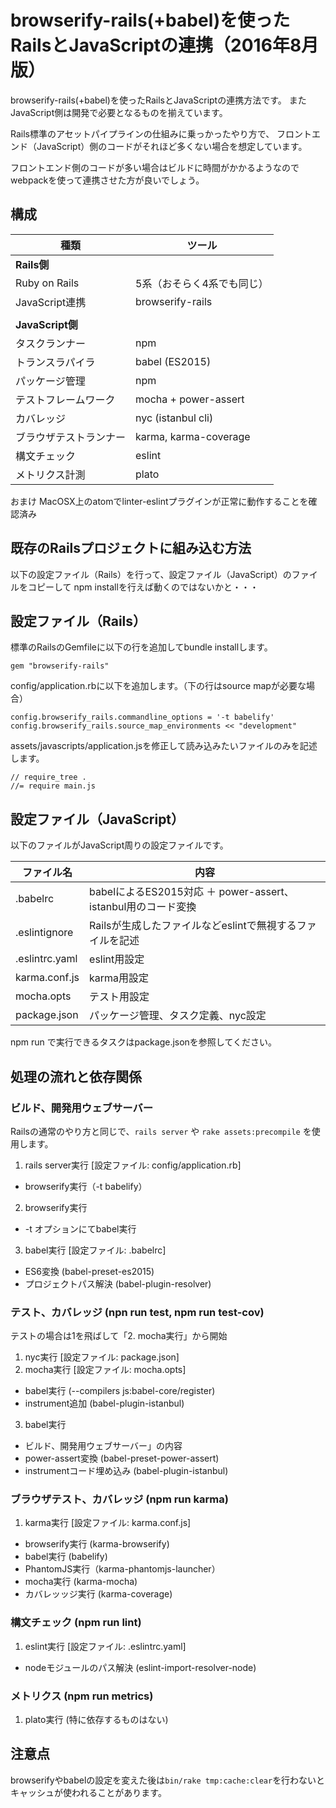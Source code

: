 # browserify-rails(+babel)を使ったRailsとJavaScriptの連携（2016年8月版）

browserify-rails(+babel)を使ったRailsとJavaScriptの連携方法です。
またJavaScript側は開発で必要となるものを揃えています。

Rails標準のアセットパイプラインの仕組みに乗っかったやり方で、
フロントエンド（JavaScript）側のコードがそれほど多くない場合を想定しています。

フロントエンド側のコードが多い場合はビルドに時間がかかるようなので
webpackを使って連携させた方が良いでしょう。

## 構成

| 種類                   | ツール                                    |
| ---------------------- | ------------------------------------------|
| **Rails側**            |                                           |
| Ruby on Rails          | 5系（おそらく4系でも同じ）                |
| JavaScript連携         | browserify-rails                          |
|                        |                                           |
| **JavaScript側**       |                                           |
| タスクランナー         | npm                                       |
| トランスラパイラ       | babel (ES2015)                            |
| パッケージ管理         | npm                                       |
| テストフレームワーク   | mocha + power-assert                      |
| カバレッジ             | nyc (istanbul cli)                        |
| ブラウザテストランナー | karma, karma-coverage                     |
| 構文チェック           | eslint                                    |
| メトリクス計測         | plato                                     |

おまけ MacOSX上のatomでlinter-eslintプラグインが正常に動作することを確認済み


## 既存のRailsプロジェクトに組み込む方法

以下の設定ファイル（Rails）を行って、設定ファイル（JavaScript）のファイルをコピーして
npm installを行えば動くのではないかと・・・

## 設定ファイル（Rails）

標準のRailsのGemfileに以下の行を追加してbundle installします。

```
gem "browserify-rails"
```

config/application.rbに以下を追加します。（下の行はsource mapが必要な場合）

```
config.browserify_rails.commandline_options = '-t babelify'
config.browserify_rails.source_map_environments << "development"
```

assets/javascripts/application.jsを修正して読み込みたいファイルのみを記述します。

```
// require_tree .
//= require main.js
```

## 設定ファイル（JavaScript）

以下のファイルがJavaScript周りの設定ファイルです。

|  ファイル名    | 内容                                                          |
| -------------- | ------------------------------------------------------------- |
| .babelrc       | babelによるES2015対応 ＋ power-assert、istanbul用のコード変換 |
| .eslintignore  | Railsが生成したファイルなどeslintで無視するファイルを記述     |
| .eslintrc.yaml | eslint用設定                                                  |
| karma.conf.js  | karma用設定                                                   |
| mocha.opts     | テスト用設定                                                  |
| package.json   | パッケージ管理、タスク定義、nyc設定                           |

npm run で実行できるタスクはpackage.jsonを参照してください。

## 処理の流れと依存関係

### ビルド、開発用ウェブサーバー

Railsの通常のやり方と同じで、`rails server` や `rake assets:precompile` を使用します。

1. rails server実行 [設定ファイル: config/application.rb]
  * browserify実行（-t babelify）
2. browserify実行
  * -t オプションにてbabel実行
3. babel実行 [設定ファイル: .babelrc]
  * ES6変換 (babel-preset-es2015)
  * プロジェクトパス解決 (babel-plugin-resolver)

### テスト、カバレッジ (npn run test, npm run test-cov)

テストの場合は1を飛ばして「2. mocha実行」から開始

1. nyc実行 [設定ファイル: package.json]
2. mocha実行 [設定ファイル: mocha.opts]
  * babel実行 (--compilers js:babel-core/register)
  * instrument追加 (babel-plugin-istanbul)
3. babel実行
  * ビルド、開発用ウェブサーバー」の内容
  * power-assert変換 (babel-preset-power-assert)
  * instrumentコード埋め込み (babel-plugin-istanbul)

### ブラウザテスト、カバレッジ (npm run karma)

1. karma実行 [設定ファイル: karma.conf.js]
  * browserify実行 (karma-browserify)
  * babel実行 (babelify)
  * PhantomJS実行（karma-phantomjs-launcher）
  * mocha実行 (karma-mocha)
  * カバレッッジ実行 (karma-coverage)

### 構文チェック (npm run lint)

1. eslint実行 [設定ファイル: .eslintrc.yaml]
  * nodeモジュールのパス解決 (eslint-import-resolver-node)

### メトリクス (npm run metrics)

1. plato実行 (特に依存するものはない)


## 注意点

browserifyやbabelの設定を変えた後は`bin/rake tmp:cache:clear`を行わないとキャッシュが使われることがあります。

